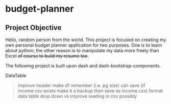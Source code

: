 # budget-planner

## Project Objective

Hello, random person from the world. This project is focused on creating my own personal budget planner application for two purposes. One is to learn about python; the other reason is to manipulate my data more freely than Excel ~~of course to build my resume too~~. 

The following project is built upon dash and dash-bootstrap-components. 


DataTable
> improve header
> make df remember (i.e. pg size)
> can save (if income.csv exists make it a backup then save as income.csv)
> format data table
> drop down vs improve reading in csv possibly

